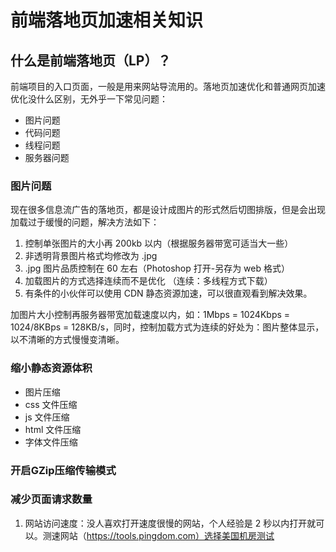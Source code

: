 # 前端落地页加速相关知识

## 什么是前端落地页（LP）？
前端项目的入口页面，一般是用来网站导流用的。落地页加速优化和普通网页加速优化没什么区别，无外乎一下常见问题：

- 图片问题
- 代码问题
- 线程问题
- 服务器问题

### 图片问题

现在很多信息流广告的落地页，都是设计成图片的形式然后切图排版，但是会出现加载过于缓慢的问题，解决方法如下：

1. 控制单张图片的大小再 200kb 以内（根据服务器带宽可适当大一些）
2. 非透明背景图片格式均修改为 .jpg
3. .jpg 图片品质控制在 60 左右（Photoshop 打开-另存为 web 格式）
4. 加载图片的方式选择连续而不是优化 （连续：多线程方式下载）
5. 有条件的小伙伴可以使用 CDN 静态资源加速，可以很直观看到解决效果。

加图片大小控制再服务器带宽加载速度以内，如：1Mbps = 1024Kbps = 1024/8KBps = 128KB/s，同时，控制加载方式为连续的好处为：图片整体显示，以不清晰的方式慢慢变清晰。

### 缩小静态资源体积

- 图片压缩
- css 文件压缩
- js 文件压缩
- html 文件压缩
- 字体文件压缩

### 开启GZip压缩传输模式

### 减少页面请求数量

1. 网站访问速度：没人喜欢打开速度很慢的网站，个人经验是 2 秒以内打开就可以。测速网站（https://tools.pingdom.com）选择美国机房测试
